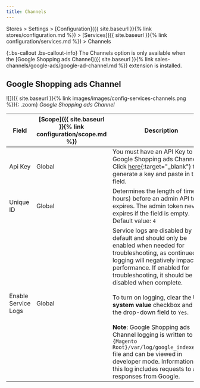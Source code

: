 ```yaml
---
title: Channels
---
```


Stores > Settings > [Configuration]({{ site.baseurl }}{% link stores/configuration.md %}) > [Services]({{ site.baseurl }}{% link configuration/services.md %}) > Channels

{:.bs-callout .bs-callout-info}
The Channels option is only available when the [Google Shopping ads Channel]({{ site.baseurl }}{% link sales-channels/google-ads/google-ad-channel.md %}) extension is installed.

## Google Shopping ads Channel

![]({{ site.baseurl }}{% link images/images/config-services-channels.png %}){: .zoom}
_Google Shopping ads Channel_

|Field|[Scope]({{ site.baseurl }}{% link configuration/scope.md %})|Description|
|--- |--- |--- |
|Api Key|Global|You must have an API Key to use Google Shopping ads Channel. Click [here][1]{:target="_blank"} to generate a key and paste in this field.|
|Unique ID|Global|Determines the length of time (in hours) before an admin API token expires. The admin token never expires if the field is empty. Default value: `4`|
|Enable Service Logs|Global|Service logs are disabled by default and should only be enabled when needed for troubleshooting, as continued logging will negatively impact performance. If enabled for troubleshooting, it should be disabled when complete.<br/><br/>To turn on logging, clear the **Use system value** checkbox and set the drop-down field to `Yes`.<br/><br/>**Note**: Google Shopping ads Channel logging is written to the `{Magento Root}/var/log/google_indexer.log` file and can be viewed in developer mode. Information for this log includes requests to and responses from Google.|

[1]: https://account.magento.com/apiportal/index/index/
